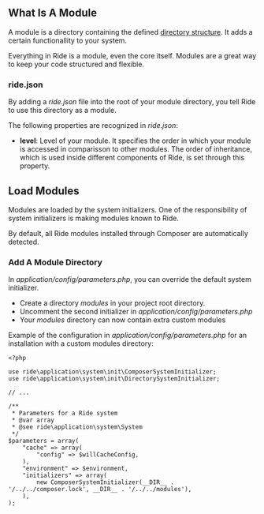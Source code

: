 ## What Is A Module

A module is a directory containing the defined [directory structure](/manual/page/Core/Directory+Structure).
It adds a certain functionallity to your system.

Everything in Ride is a module, even the core itself.
Modules are a great way to keep your code structured and flexible.

### ride.json

By adding a _ride.json_ file into the root of your module directory, you tell Ride to use this directory as a module.

The following properties are recognized in _ride.json_:

* __level__: Level of your module.
It specifies the order in which your module is accessed in comparisson to other modules.
The order of inheritance, which is used inside different components of Ride, is set through this property.

## Load Modules

Modules are loaded by the system initializers.
One of the responsibility of system initializers is making modules known to Ride.

By default, all Ride modules installed through Composer are automatically detected.


### Add A Module Directory

In _application/config/parameters.php_, you can override the default system initializer.

* Create a directory _modules_ in your project root directory.
* Uncomment the second initializer in _application/config/parameters.php_
* Your _modules_ directory can now contain extra custom modules

Example of the configuration in _application/config/parameters.php_ for an installation with a custom modules directory:

    <?php

    use ride\application\system\init\ComposerSystemInitializer;
    use ride\application\system\init\DirectorySystemInitializer;

    // ...

    /**
     * Parameters for a Ride system
     * @var array
     * @see ride\application\system\System
     */
    $parameters = array(
        "cache" => array(
            "config" => $willCacheConfig,
        ),
        "environment" => $environment,
        "initializers" => array(
            new ComposerSystemInitializer(__DIR__ . '/../../composer.lock', __DIR__ . '/../../modules'),
        ),
    );
